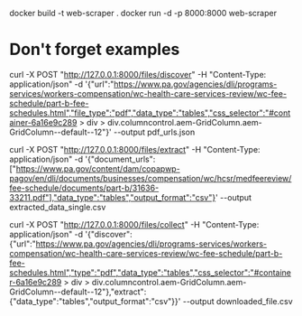 docker build -t web-scraper .
docker run -d -p 8000:8000 web-scraper


# Don't forget examples

curl -X POST "http://127.0.0.1:8000/files/discover" -H "Content-Type: application/json" -d '{"url":"https://www.pa.gov/agencies/dli/programs-services/workers-compensation/wc-health-care-services-review/wc-fee-schedule/part-b-fee-schedules.html","file_type":"pdf","data_type":"tables","css_selector":"#container-6a16e9c289 > div > div.columncontrol.aem-GridColumn.aem-GridColumn--default--12"}' --output pdf_urls.json


curl -X POST "http://127.0.0.1:8000/files/extract" -H "Content-Type: application/json" -d '{"document_urls":["https://www.pa.gov/content/dam/copapwp-pagov/en/dli/documents/businesses/compensation/wc/hcsr/medfeereview/fee-schedule/documents/part-b/31636-33211.pdf"],"data_type":"tables","output_format":"csv"}' --output extracted_data_single.csv


curl -X POST "http://127.0.0.1:8000/files/collect" -H "Content-Type: application/json" -d '{"discover":{"url":"https://www.pa.gov/agencies/dli/programs-services/workers-compensation/wc-health-care-services-review/wc-fee-schedule/part-b-fee-schedules.html","type":"pdf","data_type":"tables","css_selector":"#container-6a16e9c289 > div > div.columncontrol.aem-GridColumn.aem-GridColumn--default--12"},"extract":{"data_type":"tables","output_format":"csv"}}' --output downloaded_file.csv